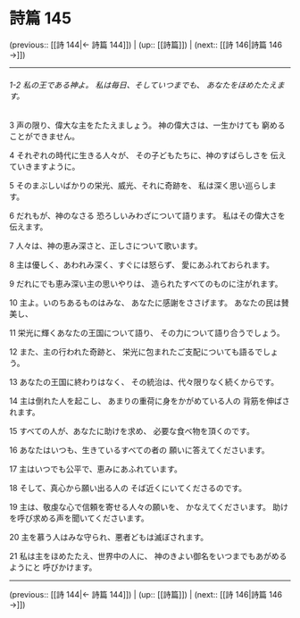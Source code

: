 # 詩篇 145

(previous:: [[詩 144|← 詩篇 144]]) | (up:: [[詩篇]]) | (next:: [[詩 146|詩篇 146 →]])

***
###### 1-2 私の王である神よ。 私は毎日、そしていつまでも、 あなたをほめたたえます。 

3 声の限り、偉大な主をたたえましょう。 神の偉大さは、一生かけても 窮めることができません。 

4 それぞれの時代に生きる人々が、 その子どもたちに、神のすばらしさを 伝えていきますように。 

5 そのまぶしいばかりの栄光、威光、それに奇跡を、 私は深く思い巡らします。 

6 だれもが、神のなさる 恐ろしいみわざについて語ります。 私はその偉大さを伝えます。 

7 人々は、神の恵み深さと、正しさについて歌います。 

8 主は優しく、あわれみ深く、すぐには怒らず、 愛にあふれておられます。 

9 だれにでも恵み深い主の思いやりは、 造られたすべてのものに注がれます。 

10 主よ。いのちあるものはみな、 あなたに感謝をささげます。 あなたの民は賛美し、 

11 栄光に輝くあなたの王国について語り、 その力について語り合うでしょう。 

12 また、主の行われた奇跡と、 栄光に包まれたご支配についても語るでしょう。 

13 あなたの王国に終わりはなく、 その統治は、代々限りなく続くからです。 

14 主は倒れた人を起こし、 あまりの重荷に身をかがめている人の 背筋を伸ばされます。 

15 すべての人が、あなたに助けを求め、 必要な食べ物を頂くのです。 

16 あなたはいつも、生きているすべての者の 願いに答えてくださいます。 

17 主はいつでも公平で、恵みにあふれています。 

18 そして、真心から願い出る人の そば近くにいてくださるのです。 

19 主は、敬虔な心で信頼を寄せる人々の願いを、 かなえてくださいます。 助けを呼び求める声を聞いてくださいます。 

20 主を慕う人はみな守られ、悪者どもは滅ぼされます。 

21 私は主をほめたたえ、世界中の人に、 神のきよい御名をいつまでもあがめるようにと 呼びかけます。

***

(previous:: [[詩 144|← 詩篇 144]]) | (up:: [[詩篇]]) | (next:: [[詩 146|詩篇 146 →]])
